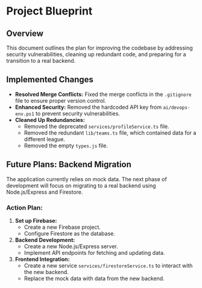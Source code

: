 # Project Blueprint

## Overview

This document outlines the plan for improving the codebase by addressing security vulnerabilities, cleaning up redundant code, and preparing for a transition to a real backend.

## Implemented Changes

*   **Resolved Merge Conflicts:** Fixed the merge conflicts in the `.gitignore` file to ensure proper version control.
*   **Enhanced Security:** Removed the hardcoded API key from `ai/devops-env.ps1` to prevent security vulnerabilities.
*   **Cleaned Up Redundancies:**
    *   Removed the deprecated `services/profileService.ts` file.
    *   Removed the redundant `lib/teams.ts` file, which contained data for a different league.
    *   Removed the empty `types.js` file.

## Future Plans: Backend Migration

The application currently relies on mock data. The next phase of development will focus on migrating to a real backend using Node.js/Express and Firestore.

### Action Plan:

1.  **Set up Firebase:**
    *   Create a new Firebase project.
    *   Configure Firestore as the database.
2.  **Backend Development:**
    *   Create a new Node.js/Express server.
    *   Implement API endpoints for fetching and updating data.
3.  **Frontend Integration:**
    *   Create a new service `services/firestoreService.ts` to interact with the new backend.
    *   Replace the mock data with data from the new backend.